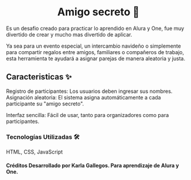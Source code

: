 <h1 align="center"> Amigo secreto 🤫 </h1>Es un desafio creado para practicar lo aprendido en Alura y One, fue muy divertido de crear y mucho mas divertido de aplicar.

Ya sea para un evento especial, un intercambio navideño o simplemente para compartir regalos entre amigos, familiares o compañeros de trabajo, esta herramienta te ayudará a asignar parejas de manera aleatoria y justa.

<h2 aling='center'> Caracteristicas ✨</h2> Registro de participantes: Los usuarios deben ingresar sus nombres.
Asignación aleatoria: El sistema asigna automáticamente a cada participante su "amigo secreto".

Interfaz sencilla: Fácil de usar, tanto para organizadores como para participantes.

 <h3 aling="center">Tecnologías Utilizadas 🛠️</h3>
HTML, CSS, JavaScript 

<h4 aling=" center"> Créditos
Desarrollado por Karla Gallegos.
Para aprendizaje de Alura y One.


